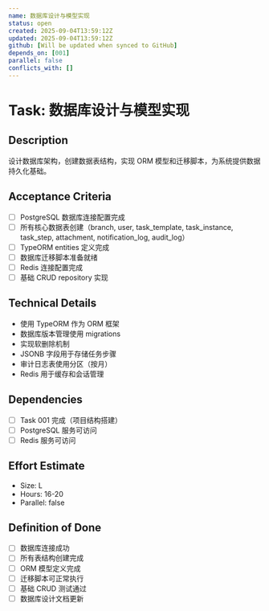 ```yaml
---
name: 数据库设计与模型实现
status: open
created: 2025-09-04T13:59:12Z
updated: 2025-09-04T13:59:12Z
github: [Will be updated when synced to GitHub]
depends_on: [001]
parallel: false
conflicts_with: []
---
```


# Task: 数据库设计与模型实现

## Description
设计数据库架构，创建数据表结构，实现 ORM 模型和迁移脚本，为系统提供数据持久化基础。

## Acceptance Criteria
- [ ] PostgreSQL 数据库连接配置完成
- [ ] 所有核心数据表创建（branch, user, task_template, task_instance, task_step, attachment, notification_log, audit_log）
- [ ] TypeORM entities 定义完成
- [ ] 数据库迁移脚本准备就绪
- [ ] Redis 连接配置完成
- [ ] 基础 CRUD repository 实现

## Technical Details
- 使用 TypeORM 作为 ORM 框架
- 数据库版本管理使用 migrations
- 实现软删除机制
- JSONB 字段用于存储任务步骤
- 审计日志表使用分区（按月）
- Redis 用于缓存和会话管理

## Dependencies
- [ ] Task 001 完成（项目结构搭建）
- [ ] PostgreSQL 服务可访问
- [ ] Redis 服务可访问

## Effort Estimate
- Size: L
- Hours: 16-20
- Parallel: false

## Definition of Done
- [ ] 数据库连接成功
- [ ] 所有表结构创建完成
- [ ] ORM 模型定义完成
- [ ] 迁移脚本可正常执行
- [ ] 基础 CRUD 测试通过
- [ ] 数据库设计文档更新
